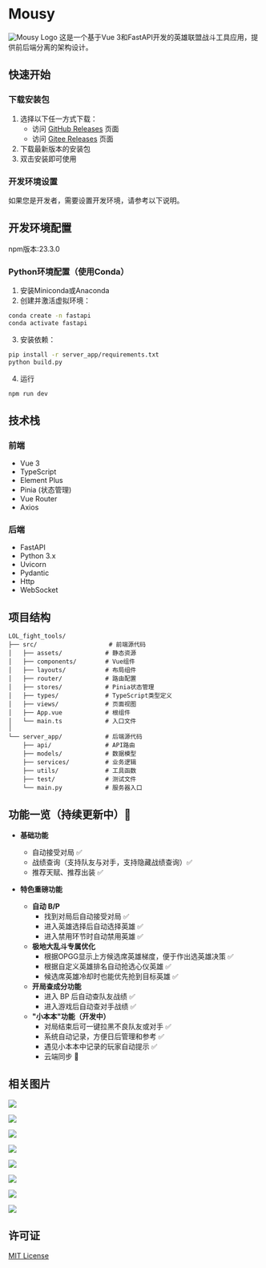 # Mousy
![Mousy Logo](./img/Mousy_Logo.png)
这是一个基于Vue 3和FastAPI开发的英雄联盟战斗工具应用，提供前后端分离的架构设计。

## 快速开始

### 下载安装包
1. 选择以下任一方式下载：
   - 访问 [GitHub Releases](https://github.com/wsxfs/Mousy/releases) 页面
   - 访问 [Gitee Releases](https://gitee.com/wsxfsa/Mousy/releases) 页面
2. 下载最新版本的安装包
3. 双击安装即可使用

### 开发环境设置
如果您是开发者，需要设置开发环境，请参考以下说明。

## 开发环境配置
npm版本:23.3.0

### Python环境配置（使用Conda）
1. 安装Miniconda或Anaconda
2. 创建并激活虚拟环境：
```bash
conda create -n fastapi
conda activate fastapi
```
3. 安装依赖：
```bash
pip install -r server_app/requirements.txt
python build.py
```

4. 运行
```bash
npm run dev
```

## 技术栈

### 前端
- Vue 3
- TypeScript
- Element Plus
- Pinia (状态管理)
- Vue Router
- Axios

### 后端
- FastAPI
- Python 3.x
- Uvicorn
- Pydantic
- Http
- WebSocket

## 项目结构

```
LOL_fight_tools/
├── src/                    # 前端源代码
│   ├── assets/            # 静态资源
│   ├── components/        # Vue组件
│   ├── layouts/           # 布局组件
│   ├── router/            # 路由配置
│   ├── stores/            # Pinia状态管理
│   ├── types/             # TypeScript类型定义
│   ├── views/             # 页面视图
│   ├── App.vue            # 根组件
│   └── main.ts            # 入口文件
│
└── server_app/            # 后端源代码
    ├── api/               # API路由
    ├── models/            # 数据模型
    ├── services/          # 业务逻辑
    ├── utils/             # 工具函数
    ├── test/              # 测试文件
    └── main.py            # 服务器入口
```

## 功能一览（持续更新中）🥰

- **基础功能**
  - 自动接受对局 ✅
  - 战绩查询（支持队友与对手，支持隐藏战绩查询）✅
  - 推荐天赋、推荐出装 ✅

- **特色重磅功能**
  - **自动 B/P** 
    - 找到对局后自动接受对局 ✅
    - 进入英雄选择后自动选择英雄 ✅
    - 进入禁用环节时自动禁用英雄 ✅
  - **极地大乱斗专属优化**
    - 根据OPGG显示上方候选席英雄梯度，便于作出选英雄决策 ✅
    - 根据自定义英雄排名自动抢选心仪英雄 ✅
    - 候选席英雄冷却时也能优先抢到目标英雄 ✅
  - **开局查成分功能**
    - 进入 BP 后自动查队友战绩 ✅
    - 进入游戏后自动查对手战绩 ✅
  - **"小本本"功能（开发中）**
    - 对局结束后可一键拉黑不良队友或对手 ✅
    - 系统自动记录，方便日后管理和参考 ✅
    - 遇见小本本中记录的玩家自动提示 ✅
    - 云端同步 🚧

## 相关图片
![](./img/1.png)

![](./img/2.png)

![](./img/3.png)

![](./img/4.png)

![](./img/5.png)

![](./img/6.png)

![](./img/7.png)

![](./img/8.png)

## 许可证

[MIT License](LICENSE) 

